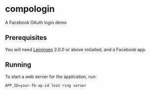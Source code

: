 # compologin

A Facebook OAuth login demo

## Prerequisites

You will need [Leiningen][] 2.0.0 or above installed, and a Facebook app.

[leiningen]: https://github.com/technomancy/leiningen

## Running

To start a web server for the application, run:

    APP_ID=your-fb-ap-id lein ring server
